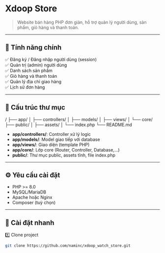 # Xdoop Store

> Website bán hàng PHP đơn giản, hỗ trợ quản lý người dùng, sản phẩm, giỏ hàng và thanh toán.

---

## 🎯 Tính năng chính

✅ Đăng ký / Đăng nhập người dùng (session)  
✅ Quản trị (admin) người dùng  
✅ Danh sách sản phẩm  
✅ Giỏ hàng và thanh toán  
✅ Quản lý địa chỉ giao hàng  
✅ Lịch sử đơn hàng

---

## 📂 Cấu trúc thư mục

/
├── app/
│ ├── controllers/
│ ├── models/
│ ├── views/
│ └── core/
├── public/
│ ├── assets/
│ └── index.php
└── README.md


- **app/controllers/**: Controller xử lý logic
- **app/models/**: Model giao tiếp với database
- **app/views/**: Giao diện (template PHP)
- **app/core/**: Lớp core (Router, Controller, Database,...)
- **public/**: Thư mục public, assets tĩnh, file index.php

---

## ⚙️ Yêu cầu cài đặt

- PHP >= 8.0
- MySQL/MariaDB
- Apache hoặc Nginx
- Composer (tuỳ chọn)

---

## 🚀 Cài đặt nhanh

1️⃣ Clone project

```bash
git clone https://github.com/naminc/xdoop_watch_store.git
